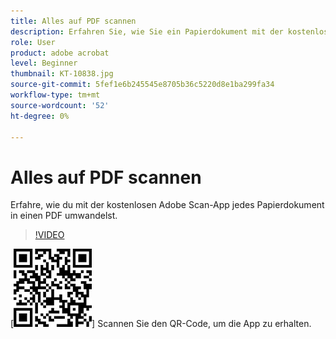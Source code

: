 ```yaml
---
title: Alles auf PDF scannen
description: Erfahren Sie, wie Sie ein Papierdokument mit der kostenlosen mobilen Adobe Scan-App in eine PDF-Datei konvertieren
role: User
product: adobe acrobat
level: Beginner
thumbnail: KT-10838.jpg
source-git-commit: 5fef1e6b245545e8705b36c5220d8e1ba299fa34
workflow-type: tm+mt
source-wordcount: '52'
ht-degree: 0%

---
```


# Alles auf PDF scannen

Erfahre, wie du mit der kostenlosen Adobe Scan-App jedes Papierdokument in einen PDF umwandelst.

>[!VIDEO](https://video.tv.adobe.com/v/3409254?hidetitle=true)

[![QR-Code](../assets/Scanqrcode.jpg)] Scannen Sie den QR-Code, um die App zu erhalten.